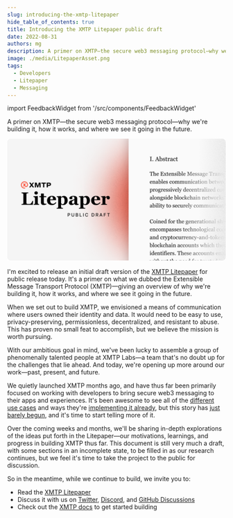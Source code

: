 ```yaml
---
slug: introducing-the-xmtp-litepaper
hide_table_of_contents: true
title: Introducing the XMTP Litepaper public draft
date: 2022-08-31
authors: mg
description: A primer on XMTP—the secure web3 messaging protocol—why we're building it, how it works, and where we see it going in the future.
image: ./media/LitepaperAsset.png
tags:
  - Developers
  - Litepaper
  - Messaging
---
```


import FeedbackWidget from '/src/components/FeedbackWidget'

A primer on XMTP—the secure web3 messaging protocol—why we're building it, how it works, and where we see it going in the future.

![litepaper card](./media/LitepaperAsset.png)

<!--truncate-->

I'm excited to release an initial draft version of the [XMTP Litepaper](https://github.com/xmtp/litepaper#readme) for public release today. It's a primer on what we dubbed the Extensible Message Transport Protocol (XMTP)—giving an overview of why we're building it, how it works, and where we see it going in the future.

When we set out to build XMTP, we envisioned a means of communication where users owned their identity and data. It would need to be easy to use, privacy-preserving, permissionless, decentralized, and resistant to abuse. This has proven no small feat to accomplish, but we believe the mission is worth pursuing.

With our ambitious goal in mind, we've been lucky to assemble a group of phenomenally talented people at XMTP Labs—a team that's no doubt up for the challenges that lie ahead. And today, we're opening up more around our work—past, present, and future.

We quietly launched XMTP months ago, and have thus far been primarily focused on working with developers to bring secure web3 messaging to their apps and experiences. It's been awesome to see all of the [different use cases](hack-fs-award-wrap/) and ways they're [implementing it already](project-spotlight-relay-receiver/), but this story has [just barely begun](truths-not-spoofs/), and it's time to start telling more of it.

Over the coming weeks and months, we'll be sharing in-depth explorations of the ideas put forth in the Litepaper—our motivations, learnings, and progress in building XMTP thus far. This document is still very much a draft, with some sections in an incomplete state, to be filled in as our research continues, but we feel it's time to take the project to the public for discussion.

So in the meantime, while we continue to build, we invite you to:

- Read the [XMTP Litepaper](https://github.com/xmtp/litepaper)
- Discuss it with us on [Twitter](https://twitter.com/xmtp_), [Discord](https://discord.gg/xmtp), and [GitHub Discussions](https://github.com/orgs/xmtp/discussions)
- Check out the [XMTP docs](/docs/introduction) to get started building

<br/>
<FeedbackWidget />
